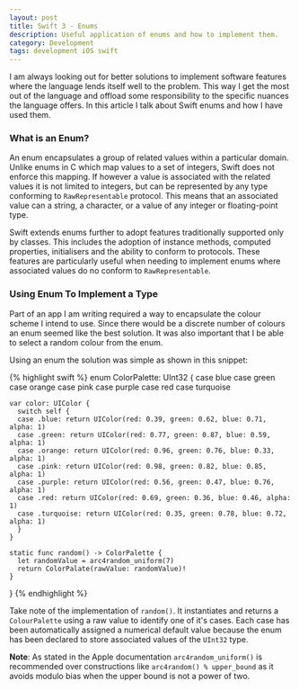 ```yaml
---
layout: post
title: Swift 3 - Enums
description: Useful application of enums and how to implement them.
category: Development
tags: development iOS swift
---
```

I am always looking out for better solutions to implement software features
where the language lends itself well to the problem. This way I get the most
out of the language and offload some responsibility to the specific nuances the
language offers. In this article I talk about Swift enums and how I have used
them.

### What is an Enum?

An enum encapsulates a group of related values within a particular domain.
Unlike enums in C which map values to a set of integers, Swift does not enforce
this mapping. If however a value is associated with the related values it is
not limited to integers, but can be represented by any type conforming to
`RawRepresentable` protocol. This means that an associated value can a string,
a character, or a value of any integer or floating-point type.

Swift extends enums further to adopt features traditionally supported only by
classes. This includes the adoption of instance methods, computed properties,
initialisers and the ability to conform to protocols. These features are
particularly useful when needing to implement enums where associated values do
no conform to `RawRepresentable`.

### Using Enum To Implement a Type

Part of an app I am writing required a way to encapsulate the colour scheme I
intend to use. Since there would be a discrete number of colours  an enum
seemed like the best solution. It was also important that I be able to select a
random colour from the enum.

Using an enum the solution was simple as shown in this snippet:

{% highlight swift %}
  enum ColorPalette: UInt32 {
    case blue
    case green
    case orange
    case pink
    case purple
    case red
    case turquoise

    var color: UIColor {
      switch self {
      case .blue: return UIColor(red: 0.39, green: 0.62, blue: 0.71, alpha: 1)
      case .green: return UIColor(red: 0.77, green: 0.87, blue: 0.59, alpha: 1)
      case .orange: return UIColor(red: 0.96, green: 0.76, blue: 0.33, alpha: 1)
      case .pink: return UIColor(red: 0.98, green: 0.82, blue: 0.85, alpha: 1)
      case .purple: return UIColor(red: 0.56, green: 0.47, blue: 0.76, alpha: 1)
      case .red: return UIColor(red: 0.69, green: 0.36, blue: 0.46, alpha: 1)
      case .turquoise: return UIColor(red: 0.35, green: 0.78, blue: 0.72, alpha: 1)
      }
    }

    static func random() -> ColorPalette {
      let randomValue = arc4random_uniform(7)
      return ColorPalate(rawValue: randomValue)!
    }
  }
{% endhighlight %}

Take note of the implementation of `random()`. It instantiates and returns a
`ColourPalette` using a raw value to identify one of it's cases. Each case has
been automatically assigned a numerical default value because the enum has been
declared to store associated values of the `UInt32` type.

**Note**: As stated in the Apple documentation `arc4random_uniform()` is
recommended over constructions like `arc4random() % upper_bound` as it avoids
modulo bias when the upper bound is not a power of two.
